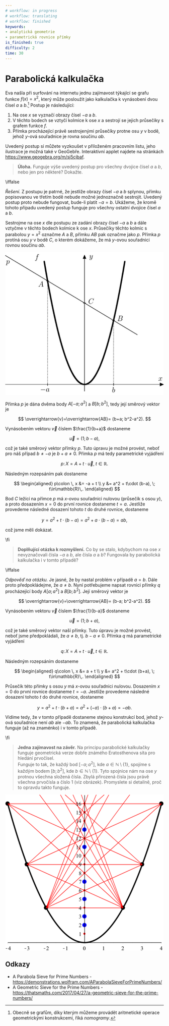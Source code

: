 ```yaml
---
# workflow: in progress
# workflow: translating
# workflow: finished
keywords:
- analytická geometrie
- parametrická rovnice přímky
is_finished: true
difficulty: 2
time: 30
---
```


# Parabolická kalkulačka

Eva našla při surfování na internetu jednu zajímavost týkající se grafu funkce
$f(x) = x^2$, který může posloužit jako kalkulačka k vynásobení dvou čísel
$a$ a $b$.[^1] Postup je následující:

 1. Na ose $x$ se vyznačí obrazy čísel $-a$ a $b$.
 2. V těchto bodech se vztyčí kolmice k ose $x$ a sestrojí se jejich průsečíky s grafem funkce $f$.
 3. Přímka procházející právě sestrojenými průsečíky protne osu $y$ v bodě,
    jehož $y$-ová souřadnice je rovna součinu $ab$.

Uvedený postup si můžete vyzkoušet v přiloženém pracovním listu, jeho
ilustrace je možná také v GeoGebře. Interaktivní applet najdete na
stránkách <https://www.geogebra.org/m/sj5cjbaf>.

> **Úloha.** Funguje výše uvedený postup pro všechny dvojice čísel $a$ a $b$, nebo jen pro
> některé? Dokažte. 

\iffalse

*Řešení.* Z postupu je patrné, že jestliže obrazy čísel $-a$ a $b$ splynou,
přímku popisovanou ve třetím bodě nebude možné jednoznačně sestrojit. Uvedený
postup proto nebude fungovat, bude-li platit $-a=b$. Ukážeme, že kromě tohoto
případu uvedený postup funguje pro všechny ostatní dvojice čísel $a$ a $b$.

Sestrojme na ose $x$ dle postupu ze zadání obrazy čísel $-a$ a $b$ a dále vztyčme
v těchto bodech kolmice k ose $x$. Průsečíky těchto kolmic s parabolou $y=x^2$ označme
$A$ a $B$, přímku $AB$ pak označme jako $p$. Přímka $p$ protíná osu $y$ v bodě
$C$, o kterém dokážeme, že má $y$-ovou souřadnici rovnou součinu $ab$. 

![K důkazu](math4you_00010.jpg)

Přímka $p$ je dána dvěma body $A[-a;a^2]$ a $B[b;b^2]$, tedy její směrový vektor je

$$
\overrightarrow{v}=\overrightarrow{AB}= (b+a; b^2-a^2).
$$

Vynásobením vektoru $\overrightarrow{v}$ číslem $\frac{1}{b+a}$ dostaneme

$$
\overrightarrow{u}=(1; b-a), 
$$ 

což je také směrový vektor přímky $p$. 
Tuto úpravu je možné provést, neboť pro náš případ  $b\neq -a$ je $b+a\neq0$. Přímka $p$ má tedy parametrické vyjádření 

$$
p\colon \, X = A + t\cdot\overrightarrow{u}, \; t\in\mathbb{R}. 
$$

Následným rozepsáním pak dostaneme  

$$
\begin{aligned}
p\colon \, x &= -a + t \\
y &= a^2 + t\cdot (b-a), \; t\in\mathbb{R}\,.
\end{aligned}
$$ 

Bod $C$ ležící na přímce $p$ má $x$-ovou souřadnici nulovou (průsečík s osou $y$), a proto dosazením $x=0$ do první rovnice dostaneme $t=a$. Jestliže provedeme následné dosazení tohoto $t$ do druhé rovnice, dostaneme 

$$
 y=a^2 + t\cdot (b-a)=a^2 + a\cdot (b-a)=ab,  
$$

což jsme měli dokázat.

\fi

>**Doplňující otázka k rozmyšlení.**
Co by se stalo, kdybychom 
na ose $x$ nevyznačovali čísla $-a$ a $b$, ale čísla $a$ a $b$? 
Fungovala by parabolická kalkulačka i v tomto případě? 

\iffalse

*Odpověď na otázku.*
Je jasné, že by nastal problém v případě $a=b$. Dále proto předpokládejme, že $a \neq b$. Nyní potřebujeme napsat rovnici přímky $q$ procházející body $A[a;a^2]$ a $B[b;b^2]$. Její směrový vektor je

$$
\overrightarrow{v}=\overrightarrow{AB}= (b-a; b^2-a^2).
$$

Vynásobením vektoru $\overrightarrow{v}$ číslem $\frac{1}{b-a}$ dostaneme

$$
\overrightarrow{u}=(1; b+a), 
$$ 

což je také směrový vektor naší přímky. 
Tuto úpravu je možné provést, neboť jsme předpokládali, že $a \neq b$, tj. $b-a \neq 0$. Přímka $q$ má parametrické vyjádření 

$$
q\colon \, X = A + t\cdot\overrightarrow{u}, \; t\in\mathbb{R}. 
$$

Následným rozepsáním dostaneme 

$$
\begin{aligned}
q\colon \, x &= a + t \\
y &= a^2 + t\cdot (b+a), \; t\in\mathbb{R}\,.
\end{aligned}
$$ 

Průsečík této přímky s osou $y$ má $x$-ovou souřadnici nulovou. 
Dosazením $x=0$ do první rovnice dostaneme $t=-a$. Jestliže provedeme následné dosazení tohoto $t$ do druhé rovnice, dostaneme 

$$
 y=a^2 + t\cdot (b+a)=a^2 + (-a)\cdot (b+a)=-ab.  
$$

Vidíme tedy, že v tomto případě dostaneme stejnou konstrukcí bod, jehož $y$-ová souřadnice není $ab$ ale $-ab$. To znamená, že parabolická kalkulačka funguje (až na znaménko) i v tomto případě.

\fi

>**Jedna zajímavost na závěr.**
Na principu parabolické kalkulačky funguje geometrická verze dobře známého Eratosthenova síta pro hledání prvočísel.  
Funguje to tak, že každý bod $[-a;a^2]$, kde $a \in \mathbb{N} \setminus \{1\}$, spojíme s každým bodem $[b;b^2]$, kde $b \in \mathbb{N} \setminus \{1\}$. Tyto spojnice nám na ose $y$ protnou  všechna složená čísla. Zbylá přirozená čísla jsou právě všechna prvočísla a číslo 1 (viz obrázek). Promyslete si detailně, proč to opravdu takto funguje. 

![Parabolické prvočíselné síto](parabolicke_sito.svg)

## Odkazy 
* A Parabola Sieve for Prime Numbers - https://demonstrations.wolfram.com/AParabolaSieveForPrimeNumbers/
* A Geometric Sieve for the Prime Numbers - 
https://thatsmaths.com/2017/04/27/a-geometric-sieve-for-the-prime-numbers/


[^1]: Obecně se grafům, díky kterým můžeme provádět aritmetické operace
    geometrickými konstrukcemi, říká *nomogramy*.
